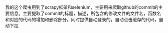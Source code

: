    我的这个爬虫用到了scrapy框架和selenium，主要用来爬取github的commit的主要信息。主要提取了commit的标题，描述，所包含的修改文件的文件名，函数名和对应的代码的增加和删除部分。同时提供自动登录的，自动点击缓存的代码，自动下拉
